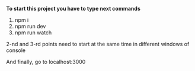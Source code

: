 **To start this project you have to type next commands**

1. npm i
2. npm run dev 
3. npm run watch 

2-nd and 3-rd points need to start at the same time in different windows of console

And finally, go to localhost:3000